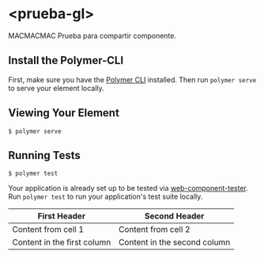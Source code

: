 # \<prueba-gl\>
MACMACMAC
Prueba para compartir componente.

## Install the Polymer-CLI

First, make sure you have the [Polymer CLI](https://www.npmjs.com/package/polymer-cli) installed. Then run `polymer serve` to serve your element locally.

## Viewing Your Element

```
$ polymer serve
```

## Running Tests

```
$ polymer test
```

Your application is already set up to be tested via [web-component-tester](https://github.com/Polymer/web-component-tester). Run `polymer test` to run your application's test suite locally.

First Header | Second Header
------------ | -------------
Content from cell 1 | Content from cell 2
Content in the first column | Content in the second column
